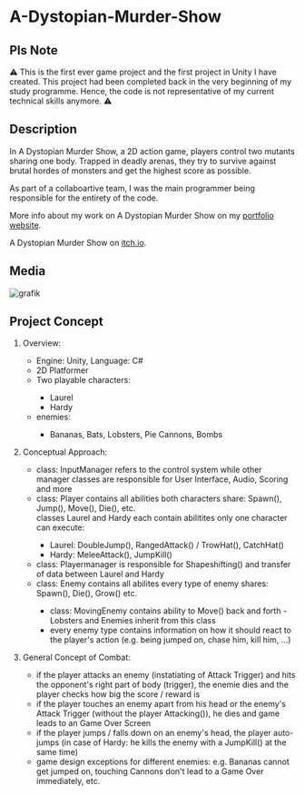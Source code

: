 # A-Dystopian-Murder-Show

## Pls Note

⚠️ This is the first ever game project and the first project in Unity I have created. This project had been completed back in the very beginning of my study programme. Hence, the code is not representative of my current technical skills anymore. :warning:

## Description

In A Dystopian Murder Show, a 2D action game, players control two mutants sharing one body. Trapped in deadly arenas, they try to survive against brutal hordes of monsters and get the highest score as possible. 

As part of a collaboartive team, I was the main programmer being responsible for the entirety of the code.

More info about my work on A Dystopian Murder Show on my <a href="https://michael-gebhart.com/projects/A_Dystopian_Murder_Show.html">portfolio website</a>.

A Dystopian Murder Show on <a href="https://gemoneoo.itch.io/a-dystopian-murder-show">itch.io</a>.

## Media

![grafik](https://user-images.githubusercontent.com/45672199/198715790-7fa06648-92ad-493f-b571-6027437f7b68.png)


## Project Concept

<ol>
	<li>Overview:</li>
		<ul>
			<li>Engine: Unity, Language: C#</li>
			<li>2D Platformer</li>
			<li>Two playable characters:</li>
				<ul>
				<li>Laurel</li>
				<li>Hardy</li>
				</ul>
			<li>enemies:</li>
				<ul>
				<li>Bananas, Bats, Lobsters, Pie Cannons, Bombs</li>
				</ul>
		</ul>
</ol>
<ol start="2">
	<li>Conceptual Approach:</li>
		<ul>
		<li>class: InputManager refers to the control system while other manager classes are responsible for User Interface, Audio, Scoring and more</li>
			<li>class: Player contains all abilities both characters share: Spawn(), Jump(), Move(), Die(), etc.</li>
			</li>classes Laurel and Hardy each contain abilitites only one character can execute:</li>
			<ul>
				<li>Laurel: DoubleJump(), RangedAttack() / TrowHat(), CatchHat()</li>
				<li>Hardy: MeleeAttack(), JumpKill()</li>	
			</ul>
			<li>class: Playermanager is responsible for Shapeshifting() and transfer of data between Laurel and Hardy</li>
			<li>class: Enemy contains all abilites every type of enemy shares: Spawn(), Die(), Grow() etc.</li>
			<ul>
			<li>class: MovingEnemy contains ability to Move() back and forth - Lobsters and Enemies inherit from this class</li>
			<li>every enemy type contains information on how it should react to the player's action (e.g. being jumped on, chase him, kill him, ...)</li>
			</ul>
		</ul>
		</ul>
</ol>

<ol start="3">
<li>General Concept of Combat:</li>
<ul>
<li>if the player attacks an enemy (instatiating of Attack Trigger) and hits the opponent's right part of body (trigger), the enemie dies and the player checks how big the score / reward is</li>
<li>if the player touches an enemy apart from his head or the enemy's Attack Trigger (without the player Attacking()), he dies and game leads to an Game Over Screen</li>
<li>if the player jumps / falls down on an enemy's head, the player auto-jumps (in case of Hardy: he kills the enemy with a JumpKill() at the same time)</li>
<li>game design exceptions for different enemies: e.g. Bananas cannot get jumped on, touching Cannons don't lead to a Game Over immediately, etc.</li>
</ul>
</ol>
